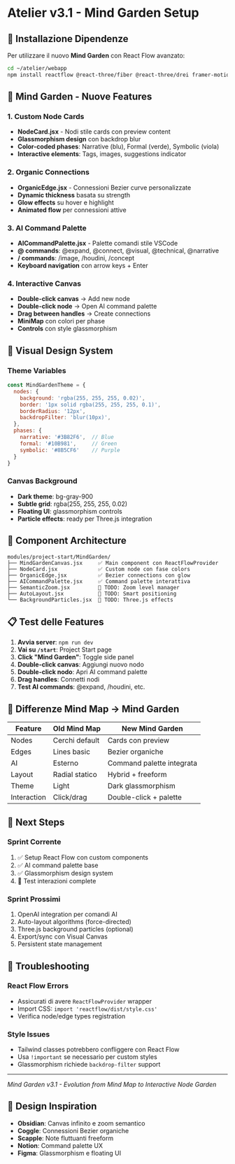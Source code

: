 # Atelier v3.1 - Mind Garden Setup

## 🚀 Installazione Dipendenze

Per utilizzare il nuovo **Mind Garden** con React Flow avanzato:

```bash
cd ~/atelier/webapp
npm install reactflow @react-three/fiber @react-three/drei framer-motion
```

## 🌱 Mind Garden - Nuove Features

### 1. Custom Node Cards
- **NodeCard.jsx** - Nodi stile cards con preview content
- **Glassmorphism design** con backdrop blur
- **Color-coded phases**: Narrative (blu), Formal (verde), Symbolic (viola)
- **Interactive elements**: Tags, images, suggestions indicator

### 2. Organic Connections
- **OrganicEdge.jsx** - Connessioni Bezier curve personalizzate
- **Dynamic thickness** basata su strength
- **Glow effects** su hover e highlight
- **Animated flow** per connessioni attive

### 3. AI Command Palette
- **AICommandPalette.jsx** - Palette comandi stile VSCode
- **@ commands**: @expand, @connect, @visual, @technical, @narrative
- **/ commands**: /image, /houdini, /concept
- **Keyboard navigation** con arrow keys + Enter

### 4. Interactive Canvas
- **Double-click canvas** → Add new node
- **Double-click node** → Open AI command palette
- **Drag between handles** → Create connections
- **MiniMap** con colori per phase
- **Controls** con style glassmorphism

## 🎨 Visual Design System

### Theme Variables
```javascript
const MindGardenTheme = {
  nodes: {
    background: 'rgba(255, 255, 255, 0.02)',
    border: '1px solid rgba(255, 255, 255, 0.1)',
    borderRadius: '12px',
    backdropFilter: 'blur(10px)',
  },
  phases: {
    narrative: '#3B82F6',  // Blue
    formal: '#10B981',     // Green  
    symbolic: '#8B5CF6'    // Purple
  }
}
```

### Canvas Background
- **Dark theme**: bg-gray-900
- **Subtle grid**: rgba(255, 255, 255, 0.02)
- **Floating UI**: glassmorphism controls
- **Particle effects**: ready per Three.js integration

## 🔧 Component Architecture

```
modules/project-start/MindGarden/
├── MindGardenCanvas.jsx     ✅ Main component con ReactFlowProvider
├── NodeCard.jsx             ✅ Custom node con fase colors
├── OrganicEdge.jsx          ✅ Bezier connections con glow
├── AICommandPalette.jsx     ✅ Command palette interattiva
├── SemanticZoom.jsx         🔄 TODO: Zoom level manager
├── AutoLayout.jsx           🔄 TODO: Smart positioning
└── BackgroundParticles.jsx  🔄 TODO: Three.js effects
```

## 📋 Test delle Features

1. **Avvia server**: `npm run dev`
2. **Vai su `/start`**: Project Start page
3. **Click "Mind Garden"**: Toggle side panel
4. **Double-click canvas**: Aggiungi nuovo nodo
5. **Double-click nodo**: Apri AI command palette
6. **Drag handles**: Connetti nodi
7. **Test AI commands**: @expand, /houdini, etc.

## 🎯 Differenze Mind Map → Mind Garden

| Feature | Old Mind Map | New Mind Garden |
|---------|-------------|-----------------|
| Nodes | Cerchi default | Cards con preview |
| Edges | Lines basic | Bezier organiche |
| AI | Esterno | Command palette integrata |
| Layout | Radial statico | Hybrid + freeform |
| Theme | Light | Dark glassmorphism |
| Interaction | Click/drag | Double-click + palette |

## 🔮 Next Steps

### Sprint Corrente
1. ✅ Setup React Flow con custom components
2. ✅ AI command palette base  
3. ✅ Glassmorphism design system
4. 🔄 Test interazioni complete

### Sprint Prossimi
1. OpenAI integration per comandi AI
2. Auto-layout algorithms (force-directed)
3. Three.js background particles (optional)
4. Export/sync con Visual Canvas
5. Persistent state management

## 🐛 Troubleshooting

### React Flow Errors
- Assicurati di avere `ReactFlowProvider` wrapper
- Import CSS: `import 'reactflow/dist/style.css'`
- Verifica node/edge types registration

### Style Issues  
- Tailwind classes potrebbero confliggere con React Flow
- Usa `!important` se necessario per custom styles
- Glassmorphism richiede `backdrop-filter` support

---

*Mind Garden v3.1 - Evolution from Mind Map to Interactive Node Garden*

## 🎨 Design Inspiration

- **Obsidian**: Canvas infinito e zoom semantico
- **Coggle**: Connessioni Bezier organiche  
- **Scapple**: Note fluttuanti freeform
- **Notion**: Command palette UX
- **Figma**: Glassmorphism e floating UI